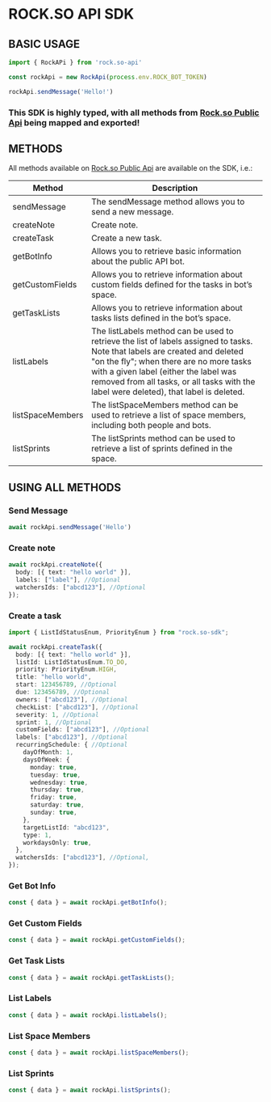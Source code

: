 # ROCK.SO API SDK

## BASIC USAGE

```typescript
import { RockAPi } from 'rock.so-api'

const rockApi = new RockApi(process.env.ROCK_BOT_TOKEN)

rockApi.sendMessage('Hello!')
```

### This SDK is highly typed, with all methods from  [Rock.so Public Api](https://www.rock.so/public-api) being mapped and exported!

## METHODS

All methods available on [Rock.so Public Api](https://www.rock.so/public-api) are available on the SDK, i.e.:

| Method           | Description                                                                                                                                                                                                                                                                                                |
| ---------------- | ---------------------------------------------------------------------------------------------------------------------------------------------------------------------------------------------------------------------------------------------------------------------------------------------------------- |
| sendMessage      | The sendMessage method allows you to send a new message.                                                                                                                                                                                                                                                   |
| createNote       | Create note.                                                                                                                                                                                                                                                                                               |
| createTask       | Create a new task.                                                                                                                                                                                                                                                                                         |
| getBotInfo       | Allows you to retrieve basic information about the public API bot.                                                                                                                                                                                                                                         |
| getCustomFields  | Allows you to retrieve information about custom fields defined for the tasks in bot’s space.                                                                                                                                                                                                              |
| getTaskLists     | Allows you to retrieve information about tasks lists defined in the bot’s space.                                                                                                                                                                                                                          |
| listLabels       | The listLabels method can be used to retrieve the list of labels assigned to tasks. Note that labels are created and deleted "on the fly"; when there are no more tasks with a given label (either the label was removed from all tasks, or all tasks with the label were deleted), that label is deleted. |
| listSpaceMembers | The listSpaceMembers method can be used to retrieve a list of space members, including both people and bots.                                                                                                                                                                                               |
| listSprints      | The listSprints method can be used to retrieve a list of sprints defined in the space.                                                                                                                                                                                                                     |


## USING ALL METHODS

### Send Message
```typescript
await rockApi.sendMessage('Hello')

```

### Create note
```typescript
await rockApi.createNote({
  body: [{ text: "hello world" }],
  labels: ["label"], //Optional
  watchersIds: ["abcd123"], //Optional
});
```


### Create a task
```typescript
import { ListIdStatusEnum, PriorityEnum } from "rock.so-sdk";

await rockApi.createTask({
  body: [{ text: "hello world" }],
  listId: ListIdStatusEnum.TO_DO,
  priority: PriorityEnum.HIGH,
  title: "hello world",
  start: 123456789, //Optional
  due: 123456789, //Optional
  owners: ["abcd123"], //Optional
  checkList: ["abcd123"], //Optional
  severity: 1, //Optional
  sprint: 1, //Optional
  customFields: ["abcd123"], //Optional
  labels: ["abcd123"], //Optional
  recurringSchedule: { //Optional
    dayOfMonth: 1,
    daysOfWeek: {
      monday: true,
      tuesday: true,
      wednesday: true,
      thursday: true,
      friday: true,
      saturday: true,
      sunday: true,
    },
    targetListId: "abcd123",
    type: 1,
    workdaysOnly: true,
  },
  watchersIds: ["abcd123"], //Optional,
});
```

### Get Bot Info
```typescript
const { data } = await rockApi.getBotInfo();
```

### Get Custom Fields
```typescript
const { data } = await rockApi.getCustomFields();
```

### Get Task Lists
```typescript
const { data } = await rockApi.getTaskLists();
```

### List Labels 
```typescript
const { data } = await rockApi.listLabels();
```

### List Space Members
```typescript
const { data } = await rockApi.listSpaceMembers();
```

### List Sprints
```typescript
const { data } = await rockApi.listSprints();
```